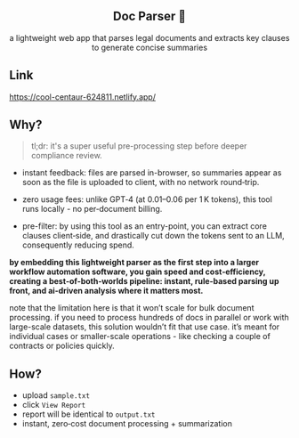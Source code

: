 <div align="center">

  <b>Doc Parser 🔎</b>
----------------------
a lightweight web app that parses legal documents and extracts key clauses to generate concise summaries

</div>

## Link

https://cool-centaur-624811.netlify.app/

## Why?

> tl;dr: it's a super useful pre-processing step before deeper compliance review.

- instant feedback: files are parsed in-browser, so summaries appear as soon as the file is uploaded to client, with no network round‑trip.
  
- zero usage fees: unlike GPT‑4 (at $0.01–$0.06 per 1 K tokens), this tool runs locally - no per‑document billing.
  
- pre-filter: by using this tool as an entry-point, you can extract core clauses client‑side, and drastically cut down the tokens sent to an LLM, consequently reducing spend.
  
**by embedding this lightweight parser as the first step into a larger workflow automation software, you gain speed and cost‑efficiency, creating a best‑of‑both‑worlds pipeline: instant, rule‑based parsing up front, and ai‑driven analysis where it matters most.**

note that the limitation here is that it won’t scale for bulk document processing. if you need to process hundreds of docs in parallel or work with large-scale datasets, this solution wouldn’t fit that use case. it’s meant for individual cases or smaller-scale operations - like checking a couple of contracts or policies quickly.

## How?

- upload `sample.txt`
- click `View Report`
- report will be identical to `output.txt`
- instant, zero‑cost document processing + summarization
  






